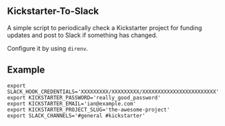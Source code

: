 ## Kickstarter-To-Slack

A simple script to periodically check a Kickstarter project for funding updates and post to Slack if something has changed.

Configure it by using `direnv`.

## Example

    export SLACK_HOOK_CREDENTIALS='XXXXXXXXX/XXXXXXXXX/XXXXXXXXXXXXXXXXXXXXXXXX'
    export KICKSTARTER_PASSWORD='really_good_password'
    export KICKSTARTER_EMAIL='ian@example.com'
    export KICKSTARTER_PROJECT_SLUG='the-awesome-project'
    export SLACK_CHANNELS='#general #kickstarter'
